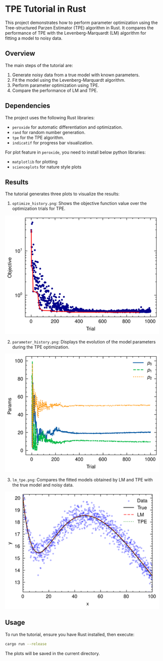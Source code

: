 # TPE Tutorial in Rust

This project demonstrates how to perform parameter optimization using the Tree-structured Parzen Estimator (TPE) algorithm in Rust.
It compares the performance of TPE with the Levenberg-Marquardt (LM) algorithm for fitting a model to noisy data.

## Overview

The main steps of the tutorial are:

1. Generate noisy data from a true model with known parameters.
2. Fit the model using the Levenberg-Marquardt algorithm.
3. Perform parameter optimization using TPE.
4. Compare the performance of LM and TPE.

## Dependencies

The project uses the following Rust libraries:

- `peroxide` for automatic differentiation and optimization.
- `rand` for random number generation.
- `tpe` for the TPE algorithm.
- `indicatif` for progress bar visualization.

For plot feature in `peroxide`, you need to install below python libraries:

- `matplotlib` for plotting
- `scienceplots` for nature style plots

## Results

The tutorial generates three plots to visualize the results:

1. `optimize_history.png`: Shows the objective function value over the optimization trials for TPE.

![Optimization History](optimize_history.png)

2. `parameter_history.png`: Displays the evolution of the model parameters during the TPE optimization.

![Parameter History](parameter_history.png)

3. `lm_tpe.png`: Compares the fitted models obtained by LM and TPE with the true model and noisy data.

![LM vs TPE](lm_tpe.png)

## Usage

To run the tutorial, ensure you have Rust installed, then execute:

```bash
cargo run --release
```

The plots will be saved in the current directory.
